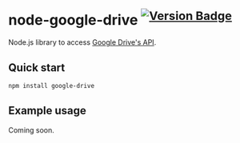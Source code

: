 
# node-google-drive <sup>[![Version Badge](http://vb.teelaun.ch/niftylettuce/node-google-drive.svg)](https://npmjs.org/package/google-drive)</sup>

Node.js library to access [Google Drive's API](https://developers.google.com/drive/v1/reference/).

## Quick start

```bash
npm install google-drive
```

## Example usage

Coming soon.
